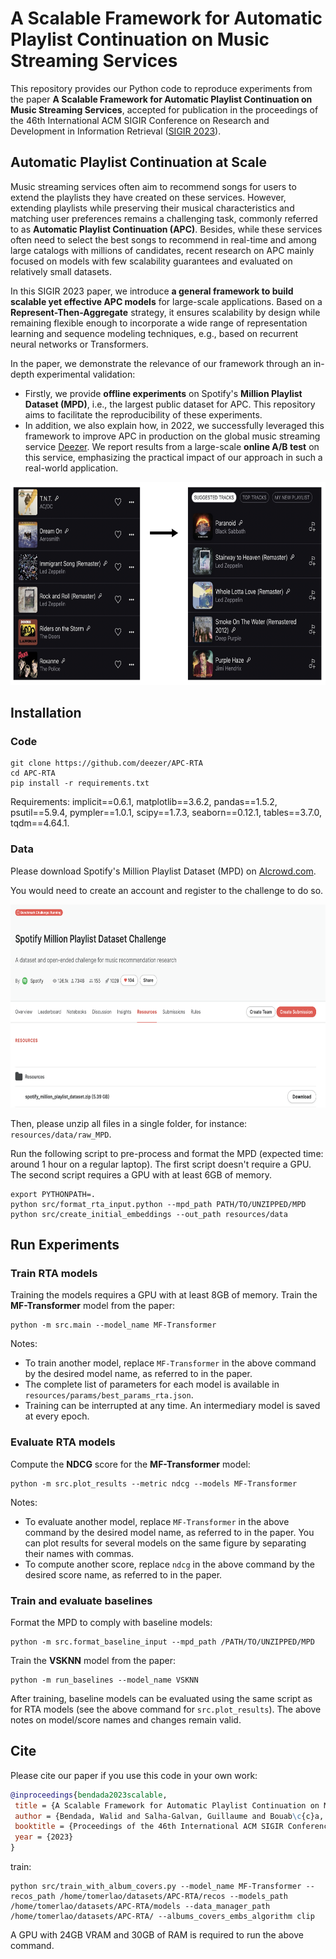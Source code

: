 # A Scalable Framework for Automatic Playlist Continuation on Music Streaming Services

This repository provides our Python code to reproduce experiments from the paper **A Scalable Framework for Automatic
Playlist Continuation on Music Streaming Services**, accepted for publication in the proceedings of the 46th
International ACM SIGIR Conference on Research and Development in Information
Retrieval ([SIGIR 2023](https://sigir.org/sigir2023/)).

## Automatic Playlist Continuation at Scale

Music streaming services often aim to recommend songs for users to extend the playlists they have created on these
services. However, extending playlists while preserving their musical characteristics and matching user preferences
remains a challenging task, commonly referred to as **Automatic Playlist Continuation (APC)**. Besides, while these
services often need to select the best songs to recommend in real-time and among large catalogs with millions of
candidates, recent research on APC mainly focused on models with few scalability guarantees and evaluated on relatively
small datasets.

In this SIGIR 2023 paper, we introduce **a general framework to build scalable yet effective APC models** for
large-scale applications. Based on a **Represent-Then-Aggregate** strategy, it ensures scalability by design while
remaining flexible enough to incorporate a wide range of representation learning and sequence modeling techniques, e.g.,
based on recurrent neural networks or Transformers.

In the paper, we demonstrate the relevance of our framework through an in-depth experimental validation:

* Firstly, we provide **offline experiments** on Spotify's **Million Playlist Dataset (MPD)**, i.e., the largest public
  dataset for APC. This repository aims to facilitate the reproducibility of these experiments.
* In addition, we also explain how, in 2022, we successfully leveraged this framework to improve APC in production on
  the global music streaming service [Deezer](https://www.deezer.com/). We report results from a large-scale **online
  A/B test** on this service, emphasizing the practical impact of our approach in such a real-world application.

<p align="center">
  <img height="325" src="figures/apc.png">
</p>

## Installation

### Code

```
git clone https://github.com/deezer/APC-RTA
cd APC-RTA
pip install -r requirements.txt
```

Requirements: implicit==0.6.1, matplotlib==3.6.2, pandas==1.5.2, psutil==5.9.4, pympler==1.0.1, scipy==1.7.3,
seaborn==0.12.1, tables==3.7.0, tqdm==4.64.1.

### Data

Please download Spotify's Million Playlist Dataset (MPD)
on [AIcrowd.com](https://www.aicrowd.com/challenges/spotify-million-playlist-dataset-challenge).

You would need to create an account and register to the challenge to do so.

<p align="center">
  <img height="325" src="figures/mpd.png">
</p>

Then, please unzip all files in a single folder, for instance: `resources/data/raw_MPD`.

Run the following script to pre-process and format the MPD (expected time: around 1 hour on a regular laptop).
The first script doesn't require a GPU. The second script requires a GPU with at least 6GB of memory.
```
export PYTHONPATH=.
python src/format_rta_input.python --mpd_path PATH/TO/UNZIPPED/MPD
python src/create_initial_embeddings --out_path resources/data
```

## Run Experiments

### Train RTA models

Training the models requires a GPU with at least 8GB of memory.
Train the **MF-Transformer** model from the paper:
```
python -m src.main --model_name MF-Transformer
```

Notes:

* To train another model, replace `MF-Transformer` in the above command by the desired model name, as referred to in the
  paper.
* The complete list of parameters for each model is available in `resources/params/best_params_rta.json`.
* Training can be interrupted at any time. An intermediary model is saved at every epoch.

### Evaluate RTA models

Compute the **NDCG** score for the **MF-Transformer** model:

```
python -m src.plot_results --metric ndcg --models MF-Transformer
```

Notes:

* To evaluate another model, replace `MF-Transformer` in the above command by the desired model name, as referred to in
  the paper. You can plot results for several models on the same figure by separating their names with commas.
* To compute another score, replace `ndcg` in the above command by the desired score name, as referred to in the paper.

### Train and evaluate baselines

Format the MPD to comply with baseline models:

```
python -m src.format_baseline_input --mpd_path /PATH/TO/UNZIPPED/MPD
```

Train the **VSKNN** model from the paper:

```
python -m run_baselines --model_name VSKNN
```

After training, baseline models can be evaluated using the same script as for RTA models (see the above command
for `src.plot_results`).
The above notes on model/score names and changes remain valid.

## Cite

Please cite our paper if you use this code in your own work:

```BibTeX
@inproceedings{bendada2023scalable,
 title = {A Scalable Framework for Automatic Playlist Continuation on Music Streaming Services},
 author = {Bendada, Walid and Salha-Galvan, Guillaume and Bouab\c{c}a, Thomas and Cazenave, Tristan},
 booktitle = {Proceedings of the 46th International ACM SIGIR Conference on Research and Development in Information Retrieval},
 year = {2023}
}
```

train:
```
python src/train_with_album_covers.py --model_name MF-Transformer --recos_path /home/tomerlao/datasets/APC-RTA/recos --models_path /home/tomerlao/datasets/APC-RTA/models --data_manager_path /home/tomerlao/datasets/APC-RTA/ --albums_covers_embs_algorithm clip
```
A GPU with 24GB VRAM and 30GB of RAM is required to run the above command.